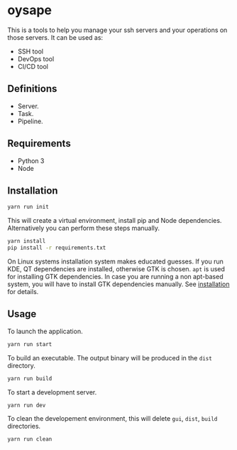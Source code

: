 # oysape

This is a tools to help you manage your ssh servers and your operations on those servers. It can be used as:

- SSH tool
- DevOps tool
- CI/CD tool


## Definitions

- Server.
- Task.
- Pipeline.


## Requirements

- Python 3
- Node


## Installation

``` bash
yarn run init
```

This will create a virtual environment, install pip and Node dependencies. Alternatively you can perform these steps manually.

``` bash
yarn install
pip install -r requirements.txt
```

On Linux systems installation system makes educated guesses. If you run KDE, QT dependencies are installed, otherwise GTK is chosen. `apt` is used for installing GTK dependencies. In case you are running a non apt-based system, you will have to install GTK dependencies manually. See [installation](https://pywebview.flowrl.com/guide/installation.html) for details.


## Usage

To launch the application.

``` bash
yarn run start
```

To build an executable. The output binary will be produced in the `dist` directory.

``` bash
yarn run build
```

To start a development server.

``` bash
yarn run dev
```

To clean the developement environment, this will delete `gui`, `dist`, `build` directories.

``` bash
yarn run clean
```
